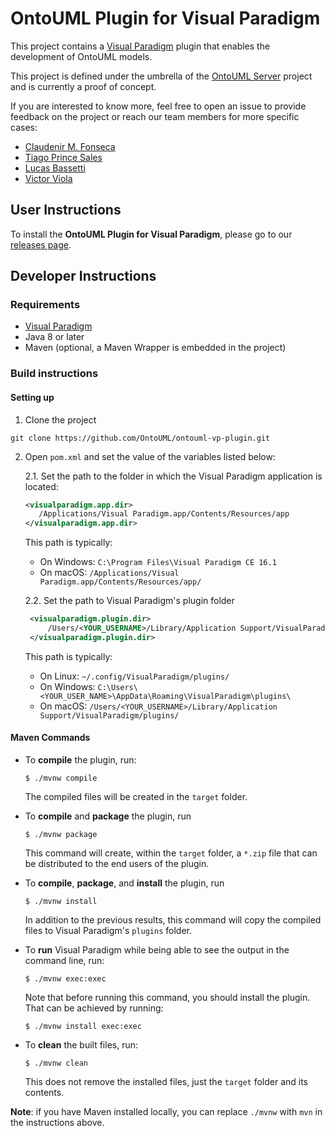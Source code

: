 # OntoUML Plugin for Visual Paradigm

This project contains a [Visual Paradigm](https://www.visual-paradigm.com/) plugin that enables the development of OntoUML models.

This project is defined under the umbrella of the [OntoUML Server](https://github.com/OntoUML/ontouml-server) project and is currently a proof of concept.

If you are interested to know more, feel free to open an issue to provide feedback on the project or reach our team members for more specific cases:
* [Claudenir M. Fonseca](https://github.com/claudenirmf)
* [Tiago Prince Sales](https://github.com/tgoprince)
* [Lucas Bassetti](https://github.com/LucasBassetti)
* [Victor Viola](https://github.com/victorviola)

## User Instructions

To install the **OntoUML Plugin for Visual Paradigm**, please go to our [releases page](https://github.com/OntoUML/ontouml-vp-plugin/releases).

## Developer Instructions

### Requirements

* [Visual Paradigm](https://www.visual-paradigm.com/)
* Java 8 or later
* Maven (optional, a Maven Wrapper is embedded in the project) 

### Build instructions

#### Setting up

1. Clone the project 

`git clone https://github.com/OntoUML/ontouml-vp-plugin.git`


2. Open `pom.xml` and set the value of the variables listed below:
    
    2.1. Set the path to the folder in which the Visual Paradigm application is located:
    
    ```xml
    <visualparadigm.app.dir>
       /Applications/Visual Paradigm.app/Contents/Resources/app
    </visualparadigm.app.dir>
    ```
   
    This path is typically:
    
    - On Windows: `C:\Program Files\Visual Paradigm CE 16.1`
    - On macOS: `/Applications/Visual Paradigm.app/Contents/Resources/app/`
   
   2.2. Set the path to Visual Paradigm's plugin folder
    
   ```xml
    <visualparadigm.plugin.dir>
        /Users/<YOUR_USERNAME>/Library/Application Support/VisualParadigm/plugins
    </visualparadigm.plugin.dir>
    ```
    
    This path is typically:
    
    - On Linux: `~/.config/VisualParadigm/plugins/`
    - On Windows: `C:\Users\<YOUR_USER_NAME>\AppData\Roaming\VisualParadigm\plugins\`
    - On macOS: `/Users/<YOUR_USERNAME>/Library/Application Support/VisualParadigm/plugins/`

#### Maven Commands

* To **compile** the plugin, run: 

     ```shell script
    $ ./mvnw compile
    ```

    The compiled files will be created in the `target` folder.

* To **compile** and **package** the plugin, run 

    ```shell script
    $ ./mvnw package
    ```
  
  This command will create, within the `target` folder, a `*.zip` file that can be distributed to the end users of the plugin.

* To **compile**, **package**, and **install** the plugin, run

    ```shell script
    $ ./mvnw install
    ```
  
    In addition to the previous results, this command will copy the compiled files to Visual Paradigm's `plugins` folder.

* To **run** Visual Paradigm while being able to see the output in the command line, run:

    ```shell script
    $ ./mvnw exec:exec
    ```
  
    Note that before running this command, you should install the plugin. That can be achieved by running:
    
    ```shell script
    $ ./mvnw install exec:exec
    ``` 
  
* To **clean** the built files, run:

    ```shell script
    $ ./mvnw clean
    ```
  
    This does not remove the installed files, just the `target` folder and its contents.

**Note**: if you have Maven installed locally, you can replace `./mvnw` with `mvn` in the instructions above.


